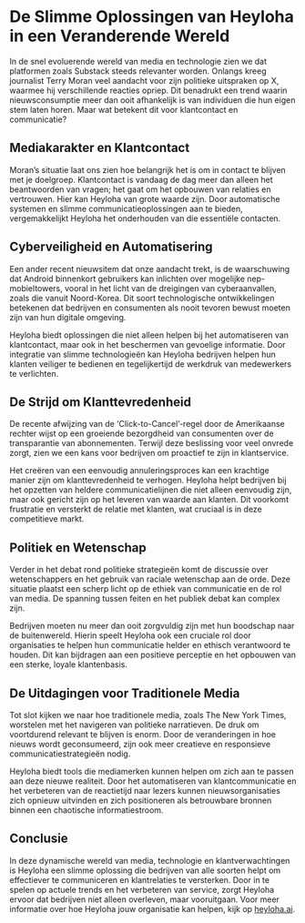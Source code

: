 # De Slimme Oplossingen van Heyloha in een Veranderende Wereld

In de snel evoluerende wereld van media en technologie zien we dat platformen zoals Substack steeds relevanter worden. Onlangs kreeg journalist Terry Moran veel aandacht voor zijn politieke uitspraken op X, waarmee hij verschillende reacties opriep. Dit benadrukt een trend waarin nieuwsconsumptie meer dan ooit afhankelijk is van individuen die hun eigen stem laten horen. Maar wat betekent dit voor klantcontact en communicatie?  

## Mediakarakter en Klantcontact

Moran’s situatie laat ons zien hoe belangrijk het is om in contact te blijven met je doelgroep. Klantcontact is vandaag de dag meer dan alleen het beantwoorden van vragen; het gaat om het opbouwen van relaties en vertrouwen. Hier kan Heyloha van grote waarde zijn. Door automatische systemen en slimme communicatieoplossingen aan te bieden, vergemakkelijkt Heyloha het onderhouden van die essentiële contacten.  

## Cyberveiligheid en Automatisering

Een ander recent nieuwsitem dat onze aandacht trekt, is de waarschuwing dat Android binnenkort gebruikers kan inlichten over mogelijke nep-mobieltowers, vooral in het licht van de dreigingen van cyberaanvallen, zoals die vanuit Noord-Korea. Dit soort technologische ontwikkelingen betekenen dat bedrijven en consumenten als nooit tevoren bewust moeten zijn van hun digitale omgeving.  

Heyloha biedt oplossingen die niet alleen helpen bij het automatiseren van klantcontact, maar ook in het beschermen van gevoelige informatie. Door integratie van slimme technologieën kan Heyloha bedrijven helpen hun klanten veiliger te bedienen en tegelijkertijd de werkdruk van medewerkers te verlichten.  

## De Strijd om Klanttevredenheid

De recente afwijzing van de ‘Click-to-Cancel’-regel door de Amerikaanse rechter wijst op een groeiende bezorgdheid van consumenten over de transparantie van abonnementen. Terwijl deze beslissing voor veel onvrede zorgt, zien we een kans voor bedrijven om proactief te zijn in klantservice.  

Het creëren van een eenvoudig annuleringsproces kan een krachtige manier zijn om klanttevredenheid te verhogen. Heyloha helpt bedrijven bij het opzetten van heldere communicatielijnen die niet alleen eenvoudig zijn, maar ook gericht zijn op het leveren van waarde aan klanten. Dit voorkomt frustratie en versterkt de relatie met klanten, wat cruciaal is in deze competitieve markt.  

## Politiek en Wetenschap

Verder in het debat rond politieke strategieën komt de discussie over wetenschappers en het gebruik van raciale wetenschap aan de orde. Deze situatie plaatst een scherp licht op de ethiek van communicatie en de rol van media. De spanning tussen feiten en het publiek debat kan complex zijn.  

Bedrijven moeten nu meer dan ooit zorgvuldig zijn met hun boodschap naar de buitenwereld. Hierin speelt Heyloha ook een cruciale rol door organisaties te helpen hun communicatie helder en ethisch verantwoord te houden. Dit kan bijdragen aan een positieve perceptie en het opbouwen van een sterke, loyale klantenbasis.  

## De Uitdagingen voor Traditionele Media

Tot slot kijken we naar hoe traditionele media, zoals The New York Times, worstelen met het navigeren van politieke narratieven. De druk om voortdurend relevant te blijven is enorm. Door de veranderingen in hoe nieuws wordt geconsumeerd, zijn ook meer creatieve en responsieve communicatiestrategieën nodig.  

Heyloha biedt tools die mediamerken kunnen helpen om zich aan te passen aan deze nieuwe realiteit. Door het automatiseren van klantcommunicatie en het verbeteren van de reactietijd naar lezers kunnen nieuwsorganisaties zich opnieuw uitvinden en zich positioneren als betrouwbare bronnen binnen een chaotische informatiestroom.  

## Conclusie  

In deze dynamische wereld van media, technologie en klantverwachtingen is Heyloha een slimme oplossing die bedrijven van alle soorten helpt om effectiever te communiceren en klantrelaties te versterken. Door in te spelen op actuele trends en het verbeteren van service, zorgt Heyloha ervoor dat bedrijven niet alleen overleven, maar vooruitgaan. Voor meer informatie over hoe Heyloha jouw organisatie kan helpen, kijk op [heyloha.ai](https://heyloha.ai).